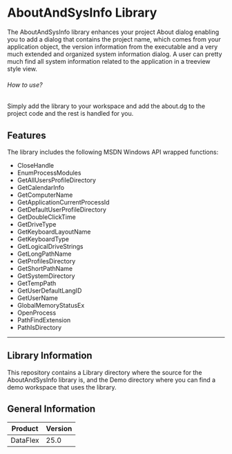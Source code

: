 # AboutAndSysInfo Library

The AboutAndSysInfo library enhances your project About dialog enabling you to add a dialog that contains the project name, which comes from your application object, the version information from the executable and a very much extended and organized system information dialog. A user can pretty much find all system information related to the application in a treeview style view.

###### How to use? 

Simply add the library to your workspace and add the about.dg to the project code and the rest is handled for you.

## Features
The library includes the following MSDN Windows API wrapped functions:

- CloseHandle
- EnumProcessModules
- GetAllUsersProfileDirectory
- GetCalendarInfo
- GetComputerName
- GetApplicationCurrentProcessId
- GetDefaultUserProfileDirectory
- GetDoubleClickTime
- GetDriveType
- GetKeyboardLayoutName
- GetKeyboardType
- GetLogicalDriveStrings
- GetLongPathName
- GetProfilesDirectory
- GetShortPathName
- GetSystemDirectory
- GetTempPath
- GetUserDefaultLangID
- GetUserName
- GlobalMemoryStatusEx
- OpenProcess
- PathFindExtension
- PathIsDirectory

---

## Library Information

This repository contains a Library directory where the source for the AboutAndSysInfo library is, and the Demo directory where you can find a demo workspace that uses the library.


## General Information

| Product  | Version           |
| -------- | ----------------- |
| DataFlex | 25.0  |

